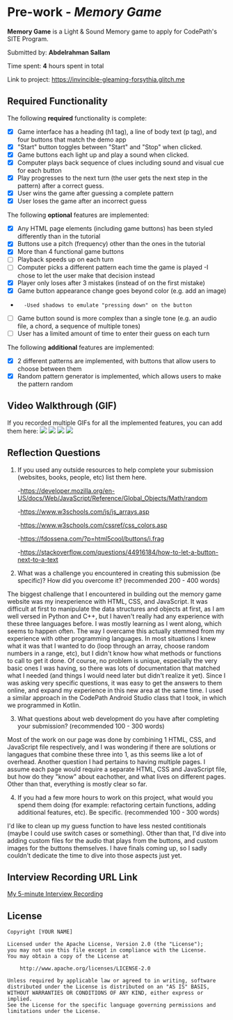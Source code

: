 # Pre-work - *Memory Game*

**Memory Game** is a Light & Sound Memory game to apply for CodePath's SITE Program. 

Submitted by: **Abdelrahman Sallam**

Time spent: **4** hours spent in total

Link to project: https://invincible-gleaming-forsythia.glitch.me


## Required Functionality

The following **required** functionality is complete:

* [x] Game interface has a heading (h1 tag), a line of body text (p tag), and four buttons that match the demo app
* [x] "Start" button toggles between "Start" and "Stop" when clicked. 
* [x] Game buttons each light up and play a sound when clicked. 
* [x] Computer plays back sequence of clues including sound and visual cue for each button
* [x] Play progresses to the next turn (the user gets the next step in the pattern) after a correct guess. 
* [x] User wins the game after guessing a complete pattern
* [x] User loses the game after an incorrect guess

The following **optional** features are implemented:

* [x] Any HTML page elements (including game buttons) has been styled differently than in the tutorial
* [x] Buttons use a pitch (frequency) other than the ones in the tutorial
* [x] More than 4 functional game buttons
* [ ] Playback speeds up on each turn
* [ ] Computer picks a different pattern each time the game is played
        -I chose to let the user make that decision instead
* [x] Player only loses after 3 mistakes (instead of on the first mistake)
* [x] Game button appearance change goes beyond color (e.g. add an image)
*       -Used shadows to emulate "pressing down" on the button
* [ ] Game button sound is more complex than a single tone (e.g. an audio file, a chord, a sequence of multiple tones)
* [ ] User has a limited amount of time to enter their guess on each turn

The following **additional** features are implemented:

- [x] 2 different patterns are implemented, with buttons that allow users to choose between them
- [x] Random pattern generator is implemented, which allows users to make the pattern random

## Video Walkthrough (GIF)

If you recorded multiple GIFs for all the implemented features, you can add them here:
![](gif1-link-here)
![](gif2-link-here)
![](gif3-link-here)
![](gif4-link-here)

## Reflection Questions
1. If you used any outside resources to help complete your submission (websites, books, people, etc) list them here. 
    
    -https://developer.mozilla.org/en-US/docs/Web/JavaScript/Reference/Global_Objects/Math/random
    
    -https://www.w3schools.com/js/js_arrays.asp
    
    -https://www.w3schools.com/cssref/css_colors.asp
    
    -https://fdossena.com/?p=html5cool/buttons/i.frag
    
    -https://stackoverflow.com/questions/44916184/how-to-let-a-button-next-to-a-text

2. What was a challenge you encountered in creating this submission (be specific)? How did you overcome it? (recommended 200 - 400 words) 

The biggest challenge that I encountered in building out the memory game website was my inexperience with HTML, CSS, and JavaScript. It was difficult at first to manipulate the data structures and objects at first, as I am well versed in Python and C++, but I haven't really had any experience with these three languages before. I was mostly learning as I went along, which seems to happen often. The way I overcame this actually stemmed from my experience with other programming languages. In most situations I knew what it was that I wanted to do (loop through an array, choose random numbers in a range, etc), but I didn't know how what methods or functions to call to get it done. Of course, no problem is unique, especially the very basic ones I was having, so there was lots of documentation that matched what I needed (and things I would need later but didn't realize it yet). Since I was asking very specific questions, it was easy to get the answers to them online, and expand my experience in this new area at the same time. I used a similar approach in the CodePath Android Studio class that I took, in which we programmed in Kotlin. 

3. What questions about web development do you have after completing your submission? (recommended 100 - 300 words) 

Most of the work on our page was done by combining 1 HTML, CSS, and JavaScript file respectively, and I was wondering if there are solutions or langagues that combine these three into 1, as this seems like a lot of overhead. Another question I had pertains to having multiple pages. I assume each page would require a separate HTML, CSS and JavaScript file, but how do they "know" about eachother, and what lives on different pages. Other than that, everything is mostly clear so far.

4. If you had a few more hours to work on this project, what would you spend them doing (for example: refactoring certain functions, adding additional features, etc). Be specific. (recommended 100 - 300 words) 

I'd like to clean up my guess function to have less nested contitionals (maybe I could use switch cases or something). Other than that, I'd dive into adding custom files for the audio that plays from the buttons, and custom images for the buttons themselves. I have finals coming up, so I sadly couldn't dedicate the time to dive into those aspects just yet.



## Interview Recording URL Link

[My 5-minute Interview Recording](your-link-here)


## License

    Copyright [YOUR NAME]

    Licensed under the Apache License, Version 2.0 (the "License");
    you may not use this file except in compliance with the License.
    You may obtain a copy of the License at

        http://www.apache.org/licenses/LICENSE-2.0

    Unless required by applicable law or agreed to in writing, software
    distributed under the License is distributed on an "AS IS" BASIS,
    WITHOUT WARRANTIES OR CONDITIONS OF ANY KIND, either express or implied.
    See the License for the specific language governing permissions and
    limitations under the License.
